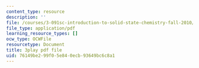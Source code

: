 ```yaml
---
content_type: resource
description: ''
file: /courses/3-091sc-introduction-to-solid-state-chemistry-fall-2010/76149be299f05e840ecb93649bc6c8a1_zOOQALT2uu8.pdf
file_type: application/pdf
learning_resource_types: []
ocw_type: OCWFile
resourcetype: Document
title: 3play pdf file
uid: 76149be2-99f0-5e84-0ecb-93649bc6c8a1
---
```

